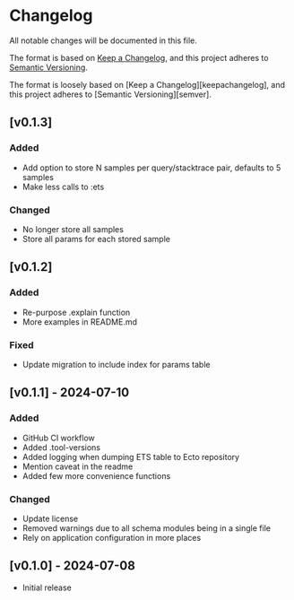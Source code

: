 # Changelog

All notable changes will be documented in this file.

The format is based on [Keep a Changelog](https://keepachangelog.com/en/1.0.0/),
and this project adheres to [Semantic Versioning](https://semver.org/spec/v2.0.0.html).

The format is loosely based on [Keep a Changelog][keepachangelog], and this
project adheres to [Semantic Versioning][semver].

## [v0.1.3]

### Added

- Add option to store N samples per query/stacktrace pair, defaults to 5 samples
- Make less calls to :ets

### Changed

- No longer store all samples
- Store all params for each stored sample

## [v0.1.2]

### Added

- Re-purpose .explain function
- More examples in README.md

### Fixed

- Update migration to include index for params table

## [v0.1.1] - 2024-07-10

### Added

- GitHub CI workflow
- Added .tool-versions
- Added logging when dumping ETS table to Ecto repository
- Mention caveat in the readme
- Added few more convenience functions

### Changed

- Update license
- Removed warnings due to all schema modules being in a single file
- Rely on application configuration in more places

## [v0.1.0] - 2024-07-08

- Initial release
